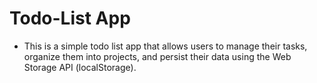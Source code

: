 # Todo-List App

- This is a simple todo list app that allows users to manage their tasks, organize them into projects, and persist their data using the Web Storage API (localStorage).
